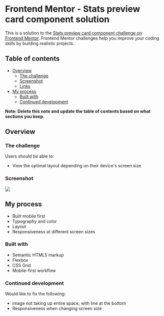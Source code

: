 # Frontend Mentor - Stats preview card component solution

This is a solution to the [Stats preview card component challenge on Frontend Mentor](https://www.frontendmentor.io/challenges/stats-preview-card-component-8JqbgoU62). Frontend Mentor challenges help you improve your coding skills by building realistic projects. 

## Table of contents

- [Overview](#overview)
  - [The challenge](#the-challenge)
  - [Screenshot](#screenshot)
  - [Links](#links)
- [My process](#my-process)
  - [Built with](#built-with)
  - [Continued development](#continued-development)


**Note: Delete this note and update the table of contents based on what sections you keep.**

## Overview

### The challenge

Users should be able to:

- View the optimal layout depending on their device's screen size

### Screenshot

![](./screenshot.jpg)


## My process
- Built mobile first
- Typography and color
- Layout
- Responsiveness at different screen sizes

### Built with

- Semantic HTML5 markup
- Flexbox
- CSS Grid
- Mobile-first workflow


### Continued development

Would like to fix the following: 
- image not taking up entire space, with line at the bottom 
- Responsiveness when changing screen size

